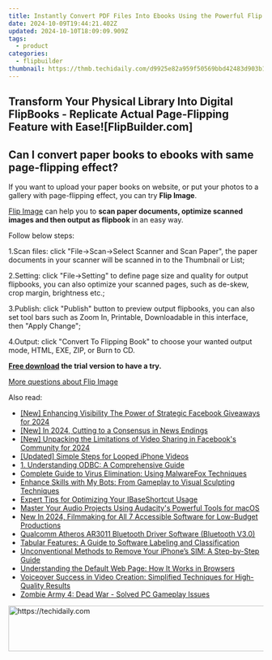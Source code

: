 ```yaml
---
title: Instantly Convert PDF Files Into Ebooks Using the Powerful Flip PDF Converter Tool | Try It Free at FlipBuilder.com
date: 2024-10-09T19:44:21.402Z
updated: 2024-10-10T18:09:09.909Z
tags:
  - product
categories:
  - flipbuilder
thumbnail: https://thmb.techidaily.com/d9925e82a959f50569bbd42483d903b11385c17bd02f16f205258c110d37af55.jpg
---
```


## Transform Your Physical Library Into Digital FlipBooks - Replicate Actual Page-Flipping Feature with Ease![FlipBuilder.com]

## Can I convert paper books to ebooks with same page-flipping effect?

If you want to upload your paper books on website, or put your photos to a gallery with page-flipping effect, you can try **Flip Image**. 

[Flip Image](https://tools.techidaily.com/flipbuilder/products/) can help you to **scan paper documents, optimize scanned images and then output as flipbook** in an easy way.

Follow below steps:

1.Scan files: click "File->Scan->Select Scanner and Scan Paper", the paper documents in your scanner will be scanned in to the Thumbnail or List;

2.Setting: click "File->Setting" to define page size and quality for output flipbooks, you can also optimize your scanned pages, such as de-skew, crop margin, brightness etc.;

3.Publish: click "Publish" button to preview output flipbooks, you can also set tool bars such as Zoom In, Printable, Downloadable in this interface, then "Apply Change";

4.Output: click "Convert To Flipping Book" to choose your wanted output mode, HTML, EXE, ZIP, or Burn to CD.

**[Free download](https://tools.techidaily.com/flipbuilder/products/) the trial version to have a try.** 

[More questions about Flip Image](https://tools.techidaily.com/flipbuilder/products/)

<ins class="adsbygoogle"
     style="display:block"
     data-ad-format="autorelaxed"
     data-ad-client="ca-pub-7571918770474297"
     data-ad-slot="1223367746"></ins>

<ins class="adsbygoogle"
     style="display:block"
     data-ad-client="ca-pub-7571918770474297"
     data-ad-slot="8358498916"
     data-ad-format="auto"
     data-full-width-responsive="true"></ins>

<span class="atpl-alsoreadstyle">Also read:</span>
<div><ul>
<li><a href="https://fox-cloud.techidaily.com/new-enhancing-visibility-the-power-of-strategic-facebook-giveaways-for-2024/"><u>[New] Enhancing Visibility The Power of Strategic Facebook Giveaways for 2024</u></a></li>
<li><a href="https://youtube-docs.techidaily.com/n-2024-cutting-to-a-consensus-in-news-endings/"><u>[New] In 2024, Cutting to a Consensus in News Endings</u></a></li>
<li><a href="https://facebook-video-recording.techidaily.com/new-unpacking-the-limitations-of-video-sharing-in-facebooks-community-for-2024/"><u>[New] Unpacking the Limitations of Video Sharing in Facebook's Community for 2024</u></a></li>
<li><a href="https://facebook-video-footage.techidaily.com/updated-simple-steps-for-looped-iphone-videos/"><u>[Updated] Simple Steps for Looped iPhone Videos</u></a></li>
<li><a href="https://fox-web3.techidaily.com/1-understanding-odbc-a-comprehensive-guide/"><u>1. Understanding ODBC: A Comprehensive Guide</u></a></li>
<li><a href="https://fox-web3.techidaily.com/complete-guide-to-virus-elimination-using-malwarefox-techniques/"><u>Complete Guide to Virus Elimination: Using MalwareFox Techniques</u></a></li>
<li><a href="https://tech-savvy.techidaily.com/enhance-skills-with-my-bots-from-gameplay-to-visual-sculpting-techniques/"><u>Enhance Skills with My Bots: From Gameplay to Visual Sculpting Techniques</u></a></li>
<li><a href="https://fox-web3.techidaily.com/expert-tips-for-optimizing-your-ibaseshortcut-usage/"><u>Expert Tips for Optimizing Your IBaseShortcut Usage</u></a></li>
<li><a href="https://fox-web3.techidaily.com/master-your-audio-projects-using-audacitys-powerful-tools-for-macos/"><u>Master Your Audio Projects Using Audacity's Powerful Tools for macOS</u></a></li>
<li><a href="https://smart-video-editing.techidaily.com/new-in-2024-filmmaking-for-all-7-accessible-software-for-low-budget-productions/"><u>New In 2024, Filmmaking for All 7 Accessible Software for Low-Budget Productions</u></a></li>
<li><a href="https://hardware-updates.techidaily.com/qualcomm-atheros-ar3011-bluetooth-driver-software-bluetooth-v30/"><u>Qualcomm Atheros AR3011 Bluetooth Driver Software (Bluetooth V3.0)</u></a></li>
<li><a href="https://fox-web3.techidaily.com/tabular-features-a-guide-to-software-labeling-and-classification/"><u>Tabular Features: A Guide to Software Labeling and Classification</u></a></li>
<li><a href="https://techtrends.techidaily.com/unconventional-methods-to-remove-your-iphones-sim-a-step-by-step-guide/"><u>Unconventional Methods to Remove Your iPhone’s SIM: A Step-by-Step Guide</u></a></li>
<li><a href="https://fox-web3.techidaily.com/understanding-the-default-web-page-how-it-works-in-browsers/"><u>Understanding the Default Web Page: How It Works in Browsers</u></a></li>
<li><a href="https://fox-web3.techidaily.com/voiceover-success-in-video-creation-simplified-techniques-for-high-quality-results/"><u>Voiceover Success in Video Creation: Simplified Techniques for High-Quality Results</u></a></li>
<li><a href="https://win-able.techidaily.com/zombie-army-4-dead-war-solved-pc-gameplay-issues/"><u>Zombie Army 4: Dead War - Solved PC Gameplay Issues</u></a></li>
</ul></div>

<!-- affiliate ads begin -->
<a href="https://ephamedtechinc.pxf.io/c/5597632/2137206/26400" target="_top" id="2137206">
  <img src="//a.impactradius-go.com/display-ad/26400-2137206" border="0" alt="https://techidaily.com" width="728" height="90"/>
</a>
<img height="0" width="0" src="https://ephamedtechinc.pxf.io/i/5597632/2137206/26400" style="position:absolute;visibility:hidden;" border="0" />
<!-- affiliate ads end -->

